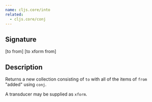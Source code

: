 ```yaml
---
name: cljs.core/into
related:
  - cljs.core/conj
---
```


## Signature
[to from]
[to xform from]


## Description

Returns a new collection consisting of `to` with all of the items of `from`
"added" using `conj`.

A transducer may be supplied as `xform`.
